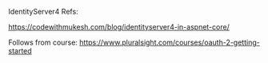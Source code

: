IdentityServer4 Refs:

https://codewithmukesh.com/blog/identityserver4-in-aspnet-core/

Follows from course:
https://www.pluralsight.com/courses/oauth-2-getting-started
